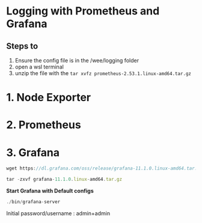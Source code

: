 # Logging with Prometheus and Grafana

## Steps to 

1. Ensure the config file is in the /wee/logging folder
2. open a wsl terminal
3. unzip the file with the ```tar xvfz prometheus-2.53.1.linux-amd64.tar.gz```


# 1. Node Exporter



# 2. Prometheus



# 3. Grafana

```typescript
wget https://dl.grafana.com/oss/release/grafana-11.1.0.linux-amd64.tar.gz
```

```typescript
tar -zxvf grafana-11.1.0.linux-amd64.tar.gz
```
**Start Grafana with Default configs**
```typescript
./bin/grafana-server
```

Initial password/username : admin+admin